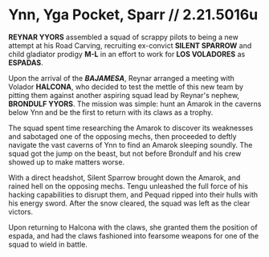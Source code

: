 # Ynn, Yga Pocket, Sparr // 2.21.5016u
**REYNAR YYORS** assembled a squad of scrappy pilots to being a new attempt at his Road Carving, recruiting ex-convict **SILENT SPARROW** and child gladiator prodigy **M-L** in an effort to work for **LOS VOLADORES** as **ESPADAS**.

Upon the arrival of the ***BAJAMESA***, Reynar arranged a meeting with Volador **HALCONA**, who decided to test the mettle of this new team by pitting them against another aspiring squad lead by Reynar's nephew, **BRONDULF YYORS**. The mission was simple: hunt an Amarok in the caverns below Ynn and be the first to return with its claws as a trophy.

The squad spent time researching the Amarok to discover its weaknesses and sabotaged one of the opposing mechs, then proceeded to deftly navigate the vast caverns of Ynn to find an Amarok sleeping soundly. The squad got the jump on the beast, but not before Brondulf and his crew showed up to make matters worse.

With a direct headshot, Silent Sparrow brought down the Amarok, and rained hell on the opposing mechs. Tengu unleashed the full force of his hacking capabilities to disrupt them, and Pequad ripped into their hulls with his energy sword. After the snow cleared, the squad was left as the clear victors.

Upon returning to Halcona with the claws, she granted them the position of espada, and had the claws fashioned into fearsome weapons for one of the squad to wield in battle.